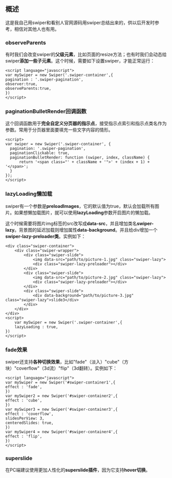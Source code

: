 ## 概述

这是我自己用swiper和看别人官网源码用swiper总结出来的，供以后开发时参考，相信对其他人也有用。

### observeParents

有时我们会改变swiper的**父级元素**，比如页面的resize方法；也有时我们会动态给swiper**添加一些子元素**。这个时候，需要如下设置swiper，才能正常运行：

```
<script language="javascript">
var mySwiper = new Swiper('.swiper-container',{
pagination : '.swiper-pagination',
observer:true,
observeParents:true,
})
</script>
```

### paginationBulletRender回调函数

这个回调函数用于**完全自定义分页器的指示点**，接受指示点索引和指示点类名作为参数。常用于分页器里面要填充一些文字内容的情形。

```
<script>
var swiper = new Swiper('.swiper-container', {
  pagination: '.swiper-pagination',
  paginationClickable: true,
  paginationBulletRender: function (swiper, index, className) {
      return '<span class="' + className + '">' + (index + 1) + '</span>';
  }
});  
</script>
```

### lazyLoading懒加载

swiper有一个参数是**preloadImages**，它的默认值为true，默认会加载所有图片。如果想懒加载图片，就可以使用**lazyLoading**参数开启图片的懒加载。

这个时候需要将图片img标签的src改写成**data-src**，并且增加类名**swiper-lazy**。背景图的延迟加载则增加属性**data-background**。并且给div增加一个**swiper-lazy-preloader类**。实例如下：

```
<div class="swiper-container">
    <div class="swiper-wrapper">
        <div class="swiper-slide">
            <img data-src="path/to/picture-1.jpg" class="swiper-lazy">
            <div class="swiper-lazy-preloader"></div>
        </div>
        <div class="swiper-slide">
            <img data-src="path/to/picture-2.jpg" class="swiper-lazy">
            <div class="swiper-lazy-preloader"></div>
        </div>
        <div class="swiper-slide">
            <div data-background="path/to/picture-3.jpg" class="swiper-lazy">slide3</div>
        </div>
    </div>
</div> 
<script> 
    var mySwiper = new Swiper('.swiper-container',{
    lazyLoading : true,
})
</script>
```

### fade效果

swiper还支持**各种切换效果**，比如"fade"（淡入）"cube"（方块）"coverflow"（3d流）"flip"（3d翻转）。实例如下：

```
<script language="javascript"> 
var mySwiper = new Swiper('#swiper-container1',{
effect : 'fade',
})
var mySwiper2 = new Swiper('#swiper-container2',{
effect : 'cube',
})
var mySwiper3 = new Swiper('#swiper-container3',{
effect : 'coverflow',
slidesPerView: 3,
centeredSlides: true,
})
var mySwiper4 = new Swiper('#swiper-container4',{
effect : 'flip',
})
</script>
```

### superslide

在PC端建议使用更加人性化的**superslide插件**，因为它支持**hover切换**。

